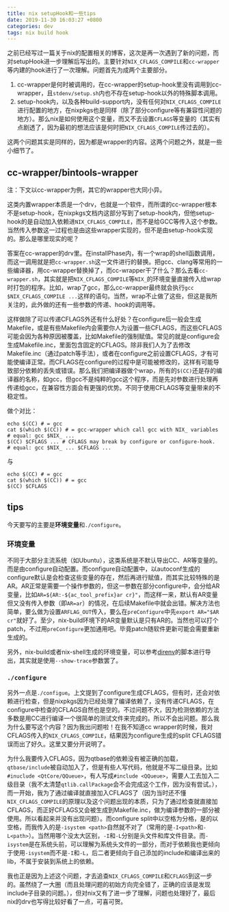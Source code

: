 ```yaml
---
title: nix setupHook和一些tips
date: 2019-11-30 16:03:27 +0800
categories: dev
tags: nix build hook
---
```


之前已经写过一篇关于nix的配置相关的博客，这次是再一次遇到了新的问题，而对setupHook进一步理解后写出的。主要针对`NIX_CFLAGS_COMPILE`和`cc-wrapper`等内建的hook进行了一次理解。问题首先为成两个主要部分。
1. cc-wrapper是何时被调用的，在cc-wrapper的setup-hook里没有调用到cc-wrapper，且`stdenv/setup.sh`内也不存在setup-hook以外的特殊脚本调用。
2. setup-hook内，以及各种build-support内，没有任何对`NIX_CFLAGS_COMPILE`进行配置的地方，在nixpkgs也是同样（除了部分configure等有兼容性问题的地方）。那么nix是如何使用这个变量，而又不去设置`CFLAGS`等变量的（其实有点剧透了，因为最初的想法应该是何时把`NIX_CFLAGS_COMPILE`传过去的）。

这两个问题其实是同样的，因为都是wrapper的内容。这两个问题之外，就是一些小细节了。

<!-- more -->

## cc-wrapper/bintools-wrapper

注：下文以cc-wrapper为例，其它的wrapper也大同小异。

这类内置wrapper本质是一个drv，也就是一个软件，而所谓的cc-wrapper根本不是setup-hook，在nixpkgs文档内这部分写到了setup-hook内，但他setup-hook的是自动加入依赖进`NIX_CFLAGS_COMPILE`，而不是给GCC等传入这个参数。当然传入参数这一过程也是由这些wrapper实现的，但不是由setup-hook实现的。那么是哪里现实的呢？

答案在cc-wrapper的drv里。在installPhase内，有一个wrap的shell函数调用，而这一调用就是把`cc-wrapper.sh`这一文件进行的替换。把gcc、clang等常用的一些编译器，用cc-wrapper替换掉了，而cc-wrapper干了什么？那么去看`cc-wrapper.sh`，其实就是把`NIX_CFLAGS_COMPILE`等`NIX_`的环境变量直接传入给wrap时打包的程序。比如，wrap了gcc，那么cc-wrapper最终就会执行`gcc $NIX_CFLAGS_COMPILE ...`这样的语句。当然，wrap不止做了这些，但这是我所关注的，此外做的还有一些参数的传递、hook的调用等。 

这样做除了可以传递CFLAGS外还有什么好处？在configure后一般会生成Makefile，或是有些Makefile内会需要你人为设置一些CFLAGS，而这些CFLAGS可能会因为各种原因被覆盖，比如Makefile的强制赋值。常见的就是configure会生成Makefile.inc，里面包含固定的CFLAGS。除非我们人为了去修改Makefile.inc（通过patch等手法），或者在configure之前设置CFLAGS，才有可能使编译正常。而CFLAGS在configure的过程中是可能被修改的，这样有可能导致部分依赖的丢失或错误。那么我们把编译器做个wrap，所有的`$(CC)`还是存的编译器的名称，如gcc，但gcc不是纯粹的gcc这个程序，而是先对参数进行处理再传递给gcc，在兼容性方面会有更强的优势。不同于使用CFLAGS等变量带来的不稳定性。

做个对比：
```shell
echo $(CC) # = gcc
cat $(which $(CC)) # = gcc-wrapper which call gcc with NIX_ variables
# equal: gcc $NIX_ ...
$(CC) $CFLAGS ... # CFLAGS may break by configure or configure-hook.
# equal: gcc $NIX_ ... $CFLAGS ...
```
与
```shell
echo $(CC) # = gcc
cat $(which $(CC)) # = gcc
$(CC) $CFLAGS
```

## tips

今天要写的主要是**环境变量**和`./configure`。

### 环境变量
不同于大部分主流系统（如Ubuntu），这类系统是不默认导出CC、AR等变量的。而是由configure自动配置。而configure自动配置中，以autoconf生成的configure默认是会检查这些变量的存在，然后再进行赋值，而其实比较特殊的是AR。AR正常是需要一个操作参数的，但这一参数在部分configure中，会分给AR变量，比如`AR=${AR:-${ac_tool_prefix}ar cr}"`，而这样一来，默认有AR变量但又没有传入参数（即`AR=ar`）的情况，在后续Makefile中就会出错。解决方法也简单，要么做为设置`ARFLAG_OUT`传入，要么在`preConfigure`中先`export AR="$AR cr"`就好了。至少，nix-build环境下的AR变量默认是只有AR的。当然也可以打个patch，不过用`preConfigure`更加通用吧。毕竟patch随软件更新可能会需要重新生成的。

另外，nix-build或者nix-shell生成的环境变量，可以参考[direnv](https://github.com/direnv/direnv/blob/master/stdlib.sh#L734)的脚本进行导出，其实就是使用`--show-trace`参数罢了。

### `./configure`

另外一点是`./configue`。上文提到了configure生成CFLAGS，但有时，还会对依赖进行检查，但是nixpkgs因为已经处理了编译依赖了，没有传递CFLAGS，在configure中检查的CFLAGS自然也是空的。不过问题不大，因为检测依赖的方法多数是用CC进行编译一个很简单的测试文件来完成的。所以不会出问题。那么我为什么要写这个内容？因为我出问题啦！在我不知道cc wrapper的时候，我对CFLAGS传入的`NIX_CFLAGS_COMPILE`，结果因为configure生成的split CFLAGS错误而出了好久。这里又要分开说明了。

为什么我要传入CFLAGS，因为qtbase的依赖没有被正确的加载，`qtbase/include`被自动加入了，但是有些人写代码，他就是不写二级目录。比如`#inuclude <QtCore/QQueue>`，有人写成`#include <QQueue>`，需要人工去加入二级目录（我不太清楚`qtlib.callPackage`会不会完成这个工作，因为没有尝试。），而一开始，我为了通过编译就直接加入CFLAGS了（因为当时还不懂`NIX_CFLAGS_COMPILE`的原理以及这个问题出现的本质，只为了通过检查就直接加CFLAGS，而正好CFLAGS又会被生成到Makefile.inc，做为编译参数的一部分被使用。所以看起来并没有出现问题）。而configure split中以空格为分格，是的以空格，而我传入的是`-isystem <path>`自然就不对了（常用的是`-I<path>`和`-L<path>`）。当然用哪个没太大区别，`-I`和`-L`分别是头文件和库文件目录。而`-isystem`是在系统头前，可以理解为系统头文件的一部分，而对于依赖我也更倾向于使用`-isystem`而不是`-I`和`-L`，后二者更倾向于自己添加的include和编译出来的lib，不属于安装到系统上的依赖。

我也正是因为上述这个问题，才去追查`NIX_CFLAGS_COMPILE`和`CFLAGS`到这一步的。虽然绕了一大圈（而且处理问题的初始方向完全错了，正确的应该是发现include子目录的问题。），但对nix又有了进一步了理解，问题也处理好了，最后nix的drv也写得比较好看了一点，可喜可贺。

